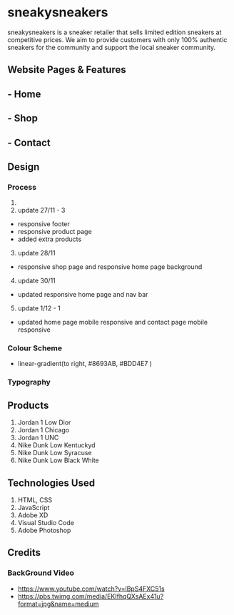 # sneakysneakers
sneakysneakers is a sneaker retailer that sells limited edition sneakers at competitive prices. We aim to provide customers with only 100% authentic sneakers for the community and support the local sneaker community.

## Website Pages & Features
## - Home
## - Shop
## - Contact 

## Design
### Process
1. 
2. update 27/11 - 3 
- responsive footer
- responsive product page 
- added extra products
3. update 28/11 
- responsive shop page and responsive home page background
4. update 30/11
- updated responsive home page and nav bar
5. update 1/12 - 1
- updated home page mobile responsive and contact page mobile responsive

### Colour Scheme
- linear-gradient(to right, #8693AB, #BDD4E7 )

### Typography

## Products
1. Jordan 1 Low Dior
2. Jordan 1 Chicago
3. Jordan 1 UNC
4. Nike Dunk Low Kentuckyd
5. Nike Dunk Low Syracuse
6. Nike Dunk Low Black White

## Technologies Used 
1. HTML, CSS
2. JavaScript
3. Adobe XD
4. Visual Studio Code
5. Adobe Photoshop

## Credits
### BackGround Video
- https://www.youtube.com/watch?v=lBpS4FXC51s
- https://pbs.twimg.com/media/EKIfhqQXsAEx41u?format=jpg&name=medium